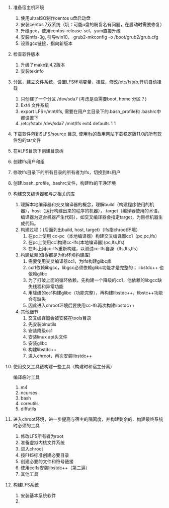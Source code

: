 1. 准备宿主机环境

   1. 使用ultraISO制作centos u盘启动盘
   2. 安装centos 7双系统（坑：可能u盘的盼复名有问题，在启动时需要修复）
   3. 升级gcc，使用centos-release-scl，yum直接升级
   4. 安装ntfs-3g, 引导win10， grub2-mkconfig -o /boot/grub2/grub.cfg
   5. 设置gcc链接，指向新版本

2. 检查软件版本

   1. 升级了make到4.2版本
   2. 安装texinfo

3. 分区，建立文件系统，设置LFS环境变量，挂载，修改/etc/fstab,开机自动挂载

   1. 只创建了一个分区 /dev/sda7 (考虑是否需要boot, home 分区？)
   2. Ext4 文件系统
   3. export LFS=/mnt/lfs, 需要在用户主目录下的.bash_profile和 .bashrc中都设置下
   4. /etc/fstab: /dev/sda7 /mnt/lfs ext4 defaults 1 1

4. 下载软件包到$LFS/source 目录,  使用lfs的备用网站下载稳定版11.0的所有软件包的tar文件

5. 在#LFS目录下创建目录树

6. 创建lfs用户和组

7. 修改lfs目录下的所有目录的所有者为lfs，切换到lfs用户

8. 创建.bash_profile, .bashrc文件，构建lfs的干净环境

9. 构建交叉编译器和与之相关的库

   1. 理解本地编译器和交叉编译器的概念，理解build（构建程序使用的机器），host（运行构建出来的程序的机器），				target（编译器使用的术语，编译器为这台机器产生代码），如交叉编译器会指定target，为目标机器生成代码。
   2. 构建过程：(后面列出build, host, target)（lfs指chroot环境）
      1. 在pc上使用 cc-pc（本地编译器）构建交叉编译器cc1（pc,pc,lfs）
      2. 在pc上使用cc1构建cc-lfs(本地编译器)(pc,lfs,lfs)
      3. 在lfs上用cc-lfs重新构建，以测试cc-lfs自身（lfs,lfs,lfs）
   3. 构建依赖(值得都是为lfs环境构建库)
      1. 需要使用交叉编译器cc1，为lfs构建glibc库
      2. ccl1依赖libgcc，libgcc必须依赖glibc功能才是完整的； libstdc++ 也依赖glibc
      3. 为了打破上面的循环依赖，先构建一个降级的cc1，他依赖的libgcc缺失线程和异常功能
      4. 用降级的cc1构建glibc（功能完整），再构建libstdc++，libstc++功能会有缺失
      5. 因此进入chroot环境后要使用cc-lfs再次构建libstdc++
   4. 其他细节
      1. 交叉编译器会被安装在tools目录
      2. 先安装binutils
      3. 安装降级cc1
      4. 安装linux api头文件
      5. 安装glibc
      6. 构建libstdc++
      7. 进入chroot，再次安装libstdc++

10. 使用交叉工具链构建一些工具（构建时和宿主分离）

    编译临时工具

    1. m4
    2. ncurses
    3. bash
    4. coreutils
    5. diffutils

11. 进入chroot环境，进一步提高与宿主的隔离度，并构建剩余的、构建最终系统时必须的工具

    1. 修改LFS所有者为root
    2. 准备虚拟内核文件系统
    3. 进入chroot
    4. 按FHS标准创建必要目录
    5. 创建必要的文件和符号链接
    6. 使用cclfs安装libstdc++（第二遍）
    7. 其他工具

12. 构建LFS系统

    1. 安装基本系统软件
    2. 
